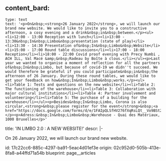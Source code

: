 content_bard:
  -
    type: text
    text: '<p>On&nbsp;<strong>26 January 2022</strong>, we will launch our brand new website. We would like to invite you to a constructive afternoon, a cosy evening and a drink&nbsp;in&nbsp;between.</p><ul><li>12:00 - 13:00 Reception with lunch</li><li>13:00 - 13:30&nbsp;In&nbsp;Limbo&nbsp;presentation (state of play)</li><li>13:30 - 14:30 Presentation of&nbsp;In&nbsp;Limbo&nbsp;Website</li><li>15:00 - 17:00 Round table discussions</li><li>17:00 - 18:00 Reception</li><li>18:00 - 22:00 Covid proof evening with Precy Numbi , ACH ILL, Val Macé &amp;&nbsp;Radeau by Boîte à clous.</li></ul><p>Last year we wanted to organise a moment of reflection for all the partners of&nbsp;In&nbsp;Limbo, but because of covid-19 we didn''t succeed. We would therefore be grateful if you could participate&nbsp;in&nbsp;the afternoon of 26 January. During these round tables, we would like to get your feedback on how&nbsp;In&nbsp;Limbo&nbsp;works.</p><ul><li>Table 1: Tests and questions on the new website</li><li>Table 2: The functioning of the warehouse</li><li>Table 3: Collaboration with major cultural institutions</li><li>Table 4: Partner involvement and volunteering</li><li>Table 5: The purchase of a building for the warehouse</li></ul><p>Besides&nbsp;In&nbsp;Limbo, Corona is also circular,<strong>&nbsp;please register for the event</strong>&nbsp;<a href="https://docs.google.com/forms/d/e/1FAIpQLSfHV276fXqRsLQt__Vo9BSt2YgsQF9wnU3nOEHkYy4Key4M6g/viewform">here</a>.&nbsp;</p><p>Adress:&nbsp;In&nbsp;Limbo&nbsp;Warehouse - Quai des Matériaux, 1000 Bruxelles</p>'
title: 'IN LIMBO 2.0 : A NEW WEBSITE!'
descr: |-
  <p>On 26 January 2022, we will launch our brand new website.
  </p>
id: 17c22cc6-885c-4297-ba91-5eac4d01ef3e
origin: 02c952d0-505b-413e-8fa8-a44ffd71a54b
blueprint: page__articles
